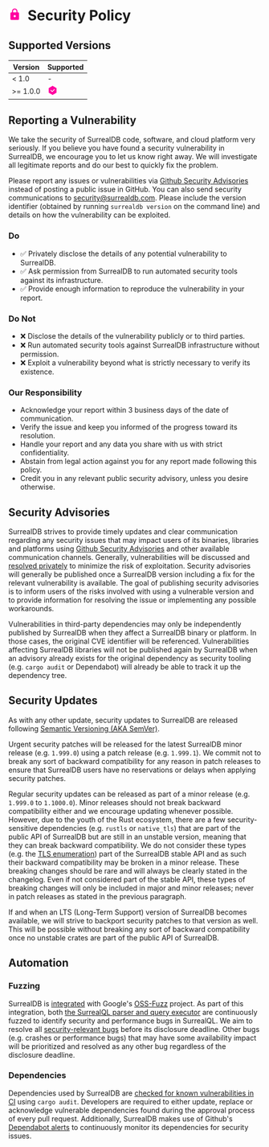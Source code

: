 # <img height="25" src="/img/security.svg">&nbsp;&nbsp;Security Policy

## Supported Versions

| Version    | Supported                                       |
| ---------- | ----------------------------------------------- |
| < 1.0      | -                                               |
| >= 1.0.0   | <img width="20" src="/img/tick.svg">            |

## Reporting a Vulnerability

We take the security of SurrealDB code, software, and cloud platform very seriously. If you believe you have found a
security vulnerability in SurrealDB, we encourage you to let us know right away. We will investigate all legitimate
reports and do our best to quickly fix the problem.

Please report any issues or vulnerabilities via [Github Security
Advisories](https://github.com/surrealdb/surrealdb/security/advisories) instead of posting a public issue in GitHub.
You can also send security communications to [security@surrealdb.com](mailto:security@surrealdb.com). Please include the
version identifier (obtained by running `surrealdb version` on the command line) and details on how the vulnerability
can be exploited.

### Do

- ✅ Privately disclose the details of any potential vulnerability to SurrealDB.
- ✅ Ask permission from SurrealDB to run automated security tools against its infrastructure.
- ✅ Provide enough information to reproduce the vulnerability in your report.

### Do Not

- ❌ Disclose the details of the vulnerability publicly or to third parties. 
- ❌ Run automated security tools against SurrealDB infrastructure without permission.
- ❌ Exploit a vulnerability beyond what is strictly necessary to verify its existence.

### Our Responsibility 

- Acknowledge your report within 3 business days of the date of communication.
- Verify the issue and keep you informed of the progress toward its resolution.
- Handle your report and any data you share with us with strict confidentiality.
- Abstain from legal action against you for any report made following this policy.
- Credit you in any relevant public security advisory, unless you desire otherwise.

## Security Advisories

SurrealDB strives to provide timely updates and clear communication regarding any security issues that may impact users
of its binaries, libraries and platforms using [Github Security
Advisories](https://docs.github.com/en/code-security/security-advisories/working-with-repository-security-advisories/creating-a-repository-security-advisory)
and other available communication channels.  Generally, vulnerabilities will be discussed and [resolved
privately](https://docs.github.com/en/code-security/security-advisories/working-with-repository-security-advisories/collaborating-in-a-temporary-private-fork-to-resolve-a-repository-security-vulnerability)
to minimize the risk of exploitation. Security advisories will generally be published once a SurrealDB version including
a fix for the relevant vulnerability is available. The goal of publishing security advisories is to inform users of the
risks involved with using a vulnerable version and to provide information for resolving the issue or implementing any
possible workarounds.

Vulnerabilities in third-party dependencies may only be independently published by SurrealDB when they affect a
SurrealDB binary or platform. In those cases, the original CVE identifier will be referenced. Vulnerabilities affecting
SurrealDB libraries will not be published again by SurrealDB when an advisory already exists for the original dependency
as security tooling (e.g. `cargo audit` or Dependabot) will already be able to track it up the dependency tree.

## Security Updates

As with any other update, security updates to SurrealDB are released following [Semantic Versioning (AKA
SemVer)](https://semver.org).

Urgent security patches will be released for the latest SurrealDB minor release (e.g. `1.999.0`) using a patch release
(e.g. `1.999.1`). We commit not to break any sort of backward compatibility for any reason in patch releases to ensure
that SurrealDB users have no reservations or delays when applying security patches.

Regular security updates can be released as part of a minor release (e.g. `1.999.0` to `1.1000.0`). Minor releases
should not break backward compatibility either and we encourage updating whenever possible. However, due to the youth of
the Rust ecosystem, there are a few security-sensitive dependencies (e.g. `rustls` or `native_tls`) that are part of the
public API of SurrealDB but are still in an unstable version, meaning that they can break backward compatibility. We do
not consider these types (e.g.  the [TLS enumeration](https://docs.rs/surrealdb/latest/surrealdb/opt/enum.Tls.html))
part of the SurrealDB stable API and as such their backward compatibility may be broken in a minor release. These
breaking changes should be rare and will always be clearly stated in the changelog. Even if not considered part of the
stable API, these types of breaking changes will only be included in major and minor releases; never in patch releases
as stated in the previous paragraph.

If and when an LTS (Long-Term Support) version of SurrealDB becomes available, we will strive to backport security
patches to that version as well. This will be possible without breaking any sort of backward compatibility once no
unstable crates are part of the public API of SurrealDB.

## Automation

### Fuzzing

SurrealDB is [integrated](https://github.com/google/oss-fuzz/tree/master/projects/surrealdb) with Google's
[OSS-Fuzz](https://google.github.io/oss-fuzz/) project. As part of this integration, both [the SurrealQL parser and
query executor](https://github.com/surrealdb/surrealdb/tree/main/lib/fuzz/fuzz_targets) are continuously fuzzed to
identify security and performance bugs in SurrealQL. We aim to resolve all [security-relevant
bugs](https://google.github.io/oss-fuzz/advanced-topics/bug-fixing-guidance#security-issues) before its disclosure
deadline. Other bugs (e.g. crashes or performance bugs) that may have some availability impact will be prioritized and
resolved as any other bug regardless of the disclosure deadline.

### Dependencies

Dependencies used by SurrealDB are [checked for known vulnerabilities in
CI](https://github.com/surrealdb/surrealdb/pull/3123) using `cargo audit`. Developers are required to either update,
replace or acknowledge vulnerable dependencies found during the approval process of every pull request. Additionally,
SurrealDB makes use of Github's [Dependabot
alerts](https://docs.github.com/en/code-security/dependabot/dependabot-alerts/about-dependabot-alerts) to continuously
monitor its dependencies for security issues.
